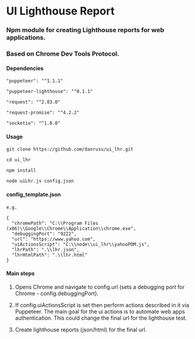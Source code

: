 # UI Lighthouse Report 

### Npm module for creating Lighthouse reports for web applications.

### Based on Chrome Dev Tools Protocol.


#### Dependencies

    "puppeteer": "^1.1.1"
    
    "puppeteer-lighthouse": "^0.1.1"
    
    "request": "^2.83.0"
    
    "request-promise": "^4.2.2"
    
    "socketio": "^1.0.0"


#### Usage

    git clone https://github.com/danrusu/ui_lhr.git

    cd ui_lhr

    npm install

    node uiLhr.js config.json

#### config_template.json
    
    e.g.

    {
      "chromePath": "C:\\Program Files (x86)\\Google\\Chrome\\Application\\chrome.exe",
      "debuggingPort": "9222",
      "url": "https://www.yahoo.com",
      "uiActionsScript": "C:\\node\\ui_lhr\\yahooPOM.js",
      "lhrPath": ".\\lhr.json",
      "lhrHtmlPath": ".\\lhr.html"
    }


#### Main steps

1. Opens Chrome and navigate to config.url (sets a debugging port for Chrome - config.debuggingPort). 

2. If config.uiActionsScript is set then perform actions described in it via Puppeteer. 
The main goal for the ui actions is to automate web apps authentication. 
This could change the final url for the lighthouse test.

3. Create lighthouse reports (json/html) for the final url.

